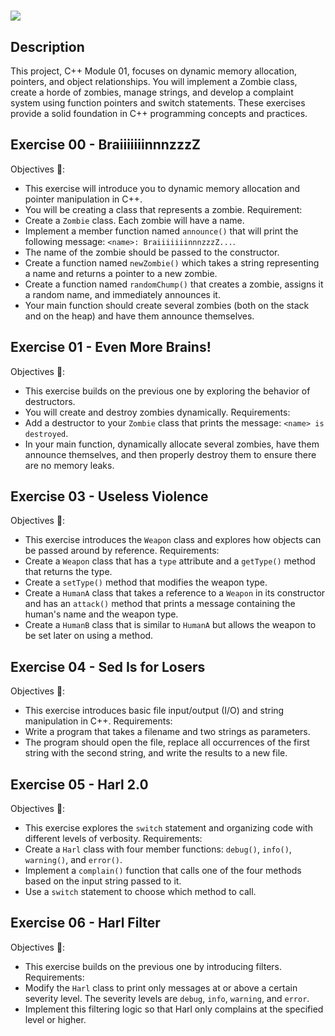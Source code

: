 ## 
<h1><img src="https://raw.githubusercontent.com/ayogun/42-project-badges/refs/heads/main/covers/cover-cpp-bonus.png"</h1>

## Description
This project, C++ Module 01, focuses on dynamic memory allocation, pointers, and object relationships. You will implement a Zombie class, create a horde of zombies, manage strings, and develop a complaint system using function pointers and switch statements. These exercises provide a solid foundation in C++ programming concepts and practices.

## Exercise 00 - BraiiiiiiinnnzzzZ
Objectives 🚀:
- This exercise will introduce you to dynamic memory allocation and pointer manipulation in C++.
- You will be creating a class that represents a zombie.
Requirement:
- Create a ```Zombie``` class. Each zombie will have a name.
- Implement a member function named ```announce()``` that will print the following message: ```<name>: BraiiiiiiinnnzzzZ...```.
- The name of the zombie should be passed to the constructor.
- Create a function named ```newZombie()``` which takes a string representing a name and returns a pointer to a new zombie.
- Create a function named ```randomChump()``` that creates a zombie, assigns it a random name, and immediately announces it.
- Your main function should create several zombies (both on the stack and on the heap) and have them announce themselves.

## Exercise 01 - Even More Brains!
Objectives 🚀:
- This exercise builds on the previous one by exploring the behavior of destructors.
- You will create and destroy zombies dynamically.
Requirements:
- Add a destructor to your ```Zombie``` class that prints the message: ```<name> is destroyed```.
- In your main function, dynamically allocate several zombies, have them announce themselves, and then properly destroy them to ensure there are no memory leaks.

## Exercise 03 - Useless Violence
Objectives 🚀:
- This exercise introduces the ```Weapon``` class and explores how objects can be passed around by reference.
Requirements:
- Create a ```Weapon``` class that has a ```type``` attribute and a ```getType()``` method that returns the type.
- Create a ```setType()``` method that modifies the weapon type.
- Create a ```HumanA``` class that takes a reference to a ```Weapon``` in its constructor and has an ```attack()``` method that prints a message containing the human's name and the weapon type.
- Create a ```HumanB``` class that is similar to ```HumanA``` but allows the weapon to be set later on using a method.

## Exercise 04 - Sed Is for Losers
Objectives 🚀:
- This exercise introduces basic file input/output (I/O) and string manipulation in C++.
Requirements:
- Write a program that takes a filename and two strings as parameters.
- The program should open the file, replace all occurrences of the first string with the second string, and write the results to a new file.

## Exercise 05 - Harl 2.0
Objectives 🚀:
- This exercise explores the ```switch``` statement and organizing code with different levels of verbosity.
Requirements:
- Create a ```Harl``` class with four member functions: ```debug()```, ```info()```, ```warning()```, and ```error()```.
- Implement a ```complain()``` function that calls one of the four methods based on the input string passed to it.
- Use a ```switch``` statement to choose which method to call.

## Exercise 06 - Harl Filter
Objectives 🚀:
- This exercise builds on the previous one by introducing filters.
Requirements:
- Modify the ```Harl``` class to print only messages at or above a certain severity level. The severity levels are ```debug```, ```info```, ```warning```, and ```error```.
- Implement this filtering logic so that Harl only complains at the specified level or higher.
